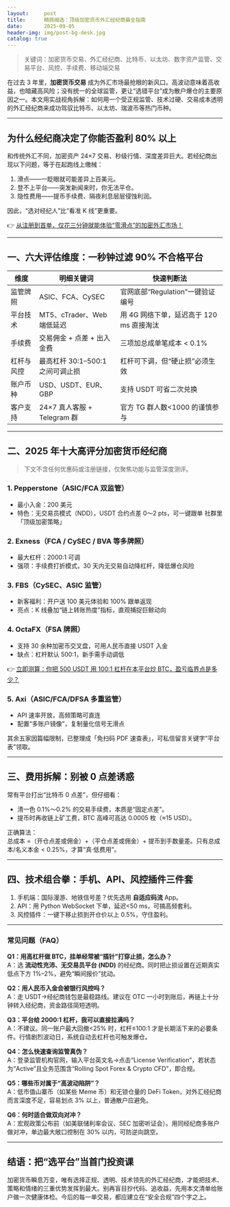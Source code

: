 ```yaml
---
layout:     post
title:      精挑细选：顶级加密货币外汇经纪商最全指南
date:       2025-09-05
header-img: img/post-bg-desk.jpg
catalog: true
---
```


> 关键词：加密货币交易、外汇经纪商、比特币、以太坊、数字资产监管、交易平台、风控、手续费、移动端交易

在过去 3 年里，**加密货币交易** 成为外汇市场最抢眼的新风口。高波动意味着高收益，也暗藏高风险；没有统一的全球监管，更让“选错平台”成为散户爆仓的主要原因之一。本文用实战视角拆解：如何用一个受正规监管、技术过硬、交易成本透明的外汇经纪商来成功驾驭比特币、以太坊、瑞波币等热门币种。

---

## 为什么经纪商决定了你能否盈利 80% 以上

和传统外汇不同，加密资产 24×7 交易、秒级行情、深度差异巨大。若经纪商出现以下问题，等于在起跑线上缴械：

1. 滑点——一眨眼就可能差异上百美元。  
2. 登不上平台——突发新闻来时，你无法平仓。  
3. 隐性费用——提币手续费、隔夜利息层层侵蚀利润。  

因此，“选对经纪人”比“看准 K 线”更重要。

👉 [从注册到首单，仅花三分钟就能体验“零滑点”的加密外汇市场！](https://okxdog.com/)

---

## 一、六大评估维度：一秒钟过滤 90% 不合格平台

| 维度 | 明细关键词 | 快速判断法 |
|---|---|---|
| 监管牌照 | ASIC、FCA、CySEC | 官网底部“Regulation”一键验证编号 |
| 平台技术 | MT5、cTrader、Web端低延迟 | 用 4G 网络下单，延迟高于 120 ms 直接淘汰 |
| 手续费 | 交易佣金 + 点差 + 出入金费 | 三项加总成单笔成本 < 0.1% |
| 杠杆与风控 | 最高杠杆 30:1–500:1 之间可调止损 | 杠杆可下调，但“硬止损”必须生效 |
| 账户币种 | USD、USDT、EUR、GBP | 支持 USDT 可省二次兑换 |
| 客户支持 | 24×7 真人客服 + Telegram 群 | 官方 TG 群人数<1000 的谨慎参与 |

---

## 二、2025 年十大高评分加密货币经纪商

> 下文不含任何优惠码或注册链接，仅聚焦功能与监管深度测评。

### 1. Pepperstone（ASIC/FCA 双监管）
- 最小入金：200 美元  
- 特色：无交易员模式（NDD），USDT 合约点差 0～2 pts，可一键跟单 社群里「顶级加密策略」  

### 2. Exness（FCA / CySEC / BVA 等多牌照）
- 最大杠杆：2000:1 可调  
- 强项：手续费打折模式，30 天内无交易自动降杠杆，降低爆仓风险  

### 3. FBS（CySEC、ASIC 监管）
- 新客福利：开户送 100 美元体验和 100% 跟单返现  
- 亮点：K 线叠加“链上转账热度”指标，直观捕捉巨鲸动向  

### 4. OctaFX（FSA 牌照）
- 支持 30 余种加密币交叉盘，可用人民币直接 USDT 入金  
- 缺点：杠杆默认 500:1，新手需手动调低  

👉 [立即测算：你把 500 USDT 用 100:1 杠杆在本平台炒 BTC，盈亏临界点是多少？](https://okxdog.com/)

### 5. Axi（ASIC/FCA/DFSA 多重监管）
- API 速率开放，高频策略可直连  
- 配置“多账户镜像”，复制量化信号无滑点  

其余五家因篇幅限制，已整理成「免扫码 PDF 速查表」，可私信留言关键字“平台表”领取。

---

## 三、费用拆解：别被 0 点差诱惑

常有平台打出“比特币 0 点差”，但仔细看：

- 清一色 0.1%～0.2% 的交易手续费，本质是“固定点差”。  
- 提币时再收链上矿工费，BTC 高峰可高达 0.0005 枚（≈15 USD）。

正确算法：  
总成本 =（开仓点差或佣金）+（平仓点差或佣金）+ 提币到手数量差。只有总成本/名义本金 < 0.25%，才算“真·低费用”。

---

## 四、技术组合拳：手机、API、风控插件三件套

1. 手机端：国际漫游、地铁信号差？优先选用 **自适应码流** App。  
2. API：用 Python WebSocket 下单，延迟<50 ms，可搞高频套利。  
3. 风控插件：一键下移止损到开仓价以上 0.5%，守住盈利。

---

### 常见问题（FAQ）

**Q1：用高杠杆做 BTC，挂单经常被“插针”打穿止损，怎么办？**  
A：选 **流动性充沛、无交易员平台 (NDD)** 的经纪商。同时把止损设置在近期真实低点下方 1%–2%，避免“瞬间报价”扰动。

**Q2：用人民币入金会被银行风控吗？**  
A：走 USDT→经纪商钱包是最稳路线。建议在 OTC 一小时到账后，再链上十分钟转入经纪商，资金路径简短透明。

**Q3：平台给 2000:1 杠杆，我可以直接拉满吗？**  
A：不建议。同一账户最大回撤<25% 时，杠杆≤100:1 才是长期活下来的必要条件。行情剧烈波动日，系统自动去杠杆也可触发爆仓。

**Q4：怎么快速查询监管真伪？**  
A：登录监管机构官网，输入平台英文名→点击“License Verification”，若状态为“Active”且业务范围含“Rolling Spot Forex & Crypto CFD”，即合规。

**Q5：哪些币对属于“高波动陷阱”？**  
A：低市值山寨币（如某些 Meme 币）和无锁仓量的 DeFi Token，对外汇经纪商而言深度不足，容易划点 3% 以上，普通散户应避免。

**Q6：何时适合做双向对冲？**  
A：宏观政策公布前（如美联储利率会议、SEC 加密听证会）。用同经纪商多账户做对冲，单边最大敞口控制在 30% 以内，可防逆向跳空。

---

## 结语：把“选平台”当首门投资课

加密货币瞬息万变，唯有选择正规、透明、技术领先的外汇经纪商，才能把技术、策略和情绪的三重优势发挥到最大。别再盲目抄代码、追收益，先用本文清单给账户做一次健康体检。今后的每一单交易，都应建立在“安全合规”四个字之上。